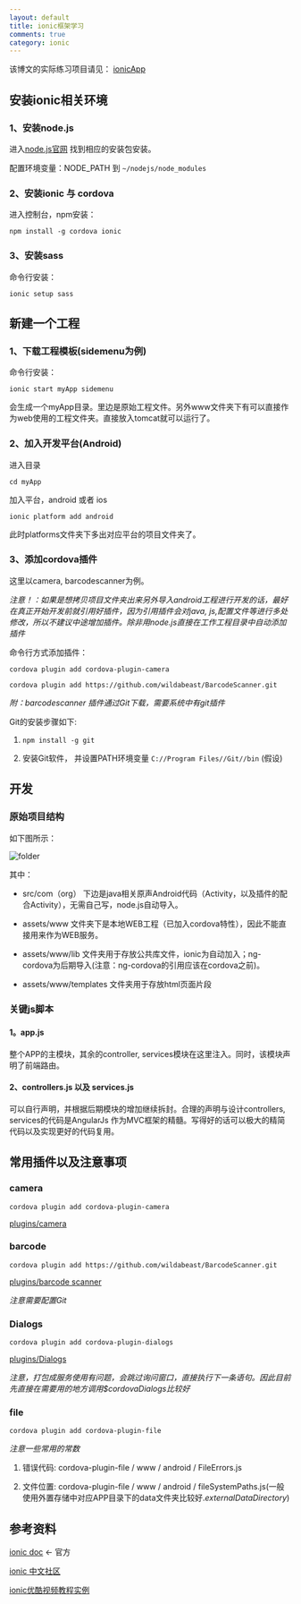 ```yaml
---
layout: default
title: ionic框架学习
comments: true
category: ionic
---
```



该博文的实际练习项目请见： [ionicApp](https://github.com/WengShengyuan/ionicApp) 


## 安装ionic相关环境

### 1、安装node.js

进入[node.js官网](https://nodejs.org/) 找到相应的安装包安装。

配置环境变量：NODE_PATH 到 `~/nodejs/node_modules`

### 2、安装ionic 与 cordova

进入控制台，npm安装：

`npm install -g cordova ionic`

### 3、安装sass

命令行安装： 

`ionic setup sass`

## 新建一个工程


### 1、下载工程模板(sidemenu为例)

命令行安装： 

`ionic start myApp sidemenu`

会生成一个myApp目录。里边是原始工程文件。另外www文件夹下有可以直接作为web使用的工程文件夹。直接放入tomcat就可以运行了。


### 2、加入开发平台(Android)

进入目录

`cd myApp`

加入平台，android 或者 ios

`ionic platform add android`

此时platforms文件夹下多出对应平台的项目文件夹了。

### 3、添加cordova插件

这里以camera, barcodescanner为例。

*注意！：如果是想拷贝项目文件夹出来另外导入android工程进行开发的话，最好在真正开始开发前就引用好插件，因为引用插件会对java, js,配置文件等进行多处修改，所以不建议中途增加插件。除非用node.js直接在工作工程目录中自动添加插件*

命令行方式添加插件：

`cordova plugin add cordova-plugin-camera`

`cordova plugin add https://github.com/wildabeast/BarcodeScanner.git`

*附：barcodescanner 插件通过Git下载，需要系统中有git插件*

Git的安装步骤如下:

1. `npm install -g git`

2. 安装Git软件， 并设置PATH环境变量 `C://Program Files//Git//bin` (假设)

## 开发

### 原始项目结构

如下图所示：

![folder]({{site.baseurl}}/images/post_images/2015-05-27-ionic-ionicstart/folder.jpg)

其中：

* src/com（org） 下边是java相关原声Android代码（Activity，以及插件的配合Activity），无需自己写，node.js自动导入。

* assets/www 文件夹下是本地WEB工程（已加入cordova特性），因此不能直接用来作为WEB服务。

* assets/www/lib 文件夹用于存放公共库文件，ionic为自动加入；ng-cordova为后期导入(注意：ng-cordova的引用应该在cordova之前)。

* assets/www/templates 文件夹用于存放html页面片段

### 关键js脚本

#### 1。app.js

整个APP的主模块，其余的controller, services模块在这里注入。同时，该模块声明了前端路由。


#### 2、controllers.js 以及  services.js

可以自行声明，并根据后期模块的增加继续拆封。合理的声明与设计controllers, services的代码是AngularJs 作为MVC框架的精髓。写得好的话可以极大的精简代码以及实现更好的代码复用。


## 常用插件以及注意事项

### camera

`cordova plugin add cordova-plugin-camera`

[plugins/camera](ngcordova.com/docs/plugins/camera)


### barcode

`cordova plugin add https://github.com/wildabeast/BarcodeScanner.git`

[plugins/barcode scanner](ngcordova.com/docs/plugins/barcodeScanner)

*注意需要配置Git*

### Dialogs

`cordova plugin add cordova-plugin-dialogs`

[plugins/Dialogs](ngcordova.com/docs/plugins/dialogs)

*注意，打包成服务使用有问题，会跳过询问窗口，直接执行下一条语句。因此目前先直接在需要用的地方调用$cordovaDialogs比较好*

### file

`cordova plugin add cordova-plugin-file`

*注意一些常用的常数*

1. 错误代码: cordova-plugin-file / www / android / FileErrors.js

2. 文件位置: cordova-plugin-file / www / android / fileSystemPaths.js(一般使用外置存储中对应APP目录下的data文件夹比较好.*externalDataDirectory*)


## 参考资料

[ionic doc](http://www.ionicframework.com/docs/) <- 官方

[ionic 中文社区](http://ionichina.com/) 

[ionic优酷视频教程实例](http://v.youku.com/v_show/id_XOTM3MDMzOTY0.html?from=s1.8-1-1.2)